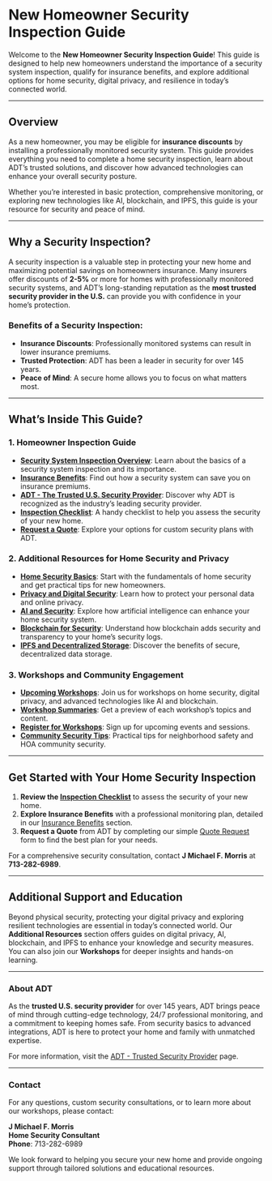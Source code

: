 # New Homeowner Security Inspection Guide

Welcome to the **New Homeowner Security Inspection Guide**! This guide is designed to help new homeowners understand the importance of a security system inspection, qualify for insurance benefits, and explore additional options for home security, digital privacy, and resilience in today’s connected world.

---

## Overview

As a new homeowner, you may be eligible for **insurance discounts** by installing a professionally monitored security system. This guide provides everything you need to complete a home security inspection, learn about ADT’s trusted solutions, and discover how advanced technologies can enhance your overall security posture.

Whether you’re interested in basic protection, comprehensive monitoring, or exploring new technologies like AI, blockchain, and IPFS, this guide is your resource for security and peace of mind.

---

## Why a Security Inspection?

A security inspection is a valuable step in protecting your new home and maximizing potential savings on homeowners insurance. Many insurers offer discounts of **2-5%** or more for homes with professionally monitored security systems, and ADT’s long-standing reputation as the **most trusted security provider in the U.S.** can provide you with confidence in your home’s protection.

### Benefits of a Security Inspection:
- **Insurance Discounts**: Professionally monitored systems can result in lower insurance premiums.
- **Trusted Protection**: ADT has been a leader in security for over 145 years.
- **Peace of Mind**: A secure home allows you to focus on what matters most.

---

## What’s Inside This Guide?

### 1. **Homeowner Inspection Guide**
   - **[Security System Inspection Overview](Homeowner-Inspection-Guide/Security-System-Inspection-Overview.md)**: Learn about the basics of a security system inspection and its importance.
   - **[Insurance Benefits](Homeowner-Inspection-Guide/Insurance-Benefits.md)**: Find out how a security system can save you on insurance premiums.
   - **[ADT - The Trusted U.S. Security Provider](Homeowner-Inspection-Guide/ADT-Trusted-Security.md)**: Discover why ADT is recognized as the industry’s leading security provider.
   - **[Inspection Checklist](Homeowner-Inspection-Guide/Inspection-Checklist.md)**: A handy checklist to help you assess the security of your new home.
   - **[Request a Quote](Homeowner-Inspection-Guide/Request-Quote.md)**: Explore your options for custom security plans with ADT.

### 2. **Additional Resources for Home Security and Privacy**
   - **[Home Security Basics](Additional-Resources/Home-Security-Basics.md)**: Start with the fundamentals of home security and get practical tips for new homeowners.
   - **[Privacy and Digital Security](Additional-Resources/Privacy-and-Digital-Security.md)**: Learn how to protect your personal data and online privacy.
   - **[AI and Security](Additional-Resources/AI-and-Security.md)**: Explore how artificial intelligence can enhance your home security system.
   - **[Blockchain for Security](Additional-Resources/Blockchain-for-Security.md)**: Understand how blockchain adds security and transparency to your home’s security logs.
   - **[IPFS and Decentralized Storage](Additional-Resources/IPFS-and-Decentralized-Storage.md)**: Discover the benefits of secure, decentralized data storage.

### 3. **Workshops and Community Engagement**
   - **[Upcoming Workshops](Workshops/Upcoming-Workshops.md)**: Join us for workshops on home security, digital privacy, and advanced technologies like AI and blockchain.
   - **[Workshop Summaries](Workshops/Workshop-Summaries.md)**: Get a preview of each workshop’s topics and content.
   - **[Register for Workshops](Workshops/Register-for-Workshops.md)**: Sign up for upcoming events and sessions.
   - **[Community Security Tips](Workshops/Community-Security-Tips.md)**: Practical tips for neighborhood safety and HOA community security.

---

## Get Started with Your Home Security Inspection

1. **Review the [Inspection Checklist](Homeowner-Inspection-Guide/Inspection-Checklist.md)** to assess the security of your new home.
2. **Explore Insurance Benefits** with a professional monitoring plan, detailed in our [Insurance Benefits](Homeowner-Inspection-Guide/Insurance-Benefits.md) section.
3. **Request a Quote** from ADT by completing our simple [Quote Request](Homeowner-Inspection-Guide/Request-Quote.md) form to find the best plan for your needs.

For a comprehensive security consultation, contact **J Michael F. Morris** at **713-282-6989**.

---

## Additional Support and Education

Beyond physical security, protecting your digital privacy and exploring resilient technologies are essential in today’s connected world. Our **Additional Resources** section offers guides on digital privacy, AI, blockchain, and IPFS to enhance your knowledge and security measures. You can also join our **Workshops** for deeper insights and hands-on learning.

---

### About ADT

As the **trusted U.S. security provider** for over 145 years, ADT brings peace of mind through cutting-edge technology, 24/7 professional monitoring, and a commitment to keeping homes safe. From security basics to advanced integrations, ADT is here to protect your home and family with unmatched expertise.

For more information, visit the [ADT - Trusted Security Provider](Homeowner-Inspection-Guide/ADT-Trusted-Security.md) page.

---

### Contact

For any questions, custom security consultations, or to learn more about our workshops, please contact:

**J Michael F. Morris**  
**Home Security Consultant**  
**Phone**: 713-282-6989  

We look forward to helping you secure your new home and provide ongoing support through tailored solutions and educational resources.
